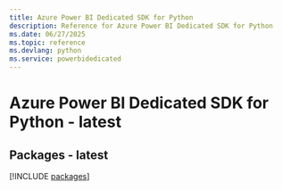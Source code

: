 ```yaml
---
title: Azure Power BI Dedicated SDK for Python
description: Reference for Azure Power BI Dedicated SDK for Python
ms.date: 06/27/2025
ms.topic: reference
ms.devlang: python
ms.service: powerbidedicated
---
```

# Azure Power BI Dedicated SDK for Python - latest
## Packages - latest
[!INCLUDE [packages](power-bi-dedicated-index.md)]